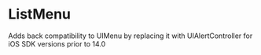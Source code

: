 # ListMenu
Adds back compatibility to UIMenu by replacing it with UIAlertController for iOS SDK versions prior to 14.0
